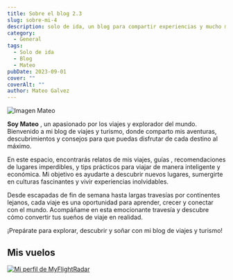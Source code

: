 ```yaml
---
title: Sobre el blog 2.3
slug: sobre-mi-4
description: solo de ida, un blog para compartir experiencias y mucho más.
category:
  - General
tags:
  - Solo de ida
  - Blog
  - Mateo
pubDate: 2023-09-01
cover: ""
coverAlt: ""
author: Mateo Galvez
---
```

<img src="/img/IMG_1324.JPG" alt="Imagen Mateo">

**Soy Mateo** , un apasionado por los viajes y explorador del mundo. Bienvenido a mi blog de viajes y turismo, donde comparto mis aventuras, descubrimientos y consejos para que puedas disfrutar de cada destino al máximo.

En este espacio, encontrarás relatos de mis viajes, guías , recomendaciones de lugares imperdibles, y tips prácticos para viajar de manera inteligente y económica. Mi objetivo es ayudarte a descubrir nuevos lugares, sumergirte en culturas fascinantes y vivir experiencias inolvidables.

Desde escapadas de fin de semana hasta largas travesías por continentes lejanos, cada viaje es una oportunidad para aprender, crecer y conectar con el mundo. Acompáñame en esta emocionante travesía y descubre cómo convertir tus sueños de viaje en realidad.


¡Prepárate para explorar, descubrir y soñar con mi blog de viajes y turismo!

## Mis vuelos
<a class="justify-center align-center items-center" target="_blank" href="https://my.flightradar24.com/MateoGal27"><img src="https://banners-my.flightradar24.com/MateoGal27.png" alt="Mi perfil de MyFlightRadar " /></a>
